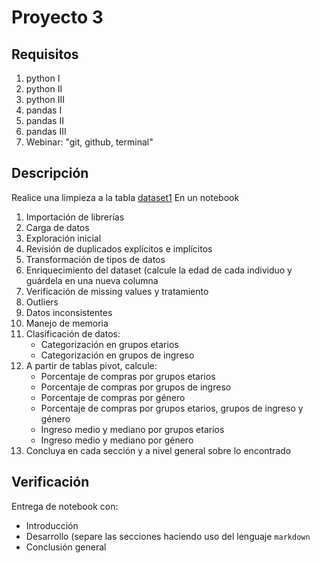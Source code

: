 # Proyecto 3

## Requisitos

1. python I
2. python II
3. python III
4. pandas I
5. pandas II
6. pandas III
7. Webinar: "git, github, terminal"

## Descripción

Realice una limpieza a la tabla [dataset1](https://raw.githubusercontent.com/labeconometria/MLxE/main/proyectos1er/dataset_1.csv) En un notebook 

1. Importación de librerías
2. Carga de datos
3. Exploración inicial
4. Revisión de duplicados explícitos e implícitos
5. Transformación de tipos de datos
6. Enriquecimiento del dataset (calcule la edad de cada individuo y guárdela en una nueva columna
7. Verificación de missing values y tratamiento
8. Outliers 
9. Datos inconsistentes
10. Manejo de memoria
11. Clasificación de datos:
	- Categorización en grupos etarios
	- Categorización en grupos de ingreso
12. A partir de tablas pivot, calcule:
	- Porcentaje de compras por grupos etarios
	- Porcentaje de compras por grupos de ingreso
	- Porcentaje de compras por género
	- Porcentaje de compras por grupos etarios, grupos de ingreso y género
	- Ingreso medio y mediano por grupos etarios
	- Ingreso medio y mediano por género
13. Concluya en cada sección y a nivel general sobre lo encontrado

## Verificación

Entrega de notebook con:

- Introducción
- Desarrollo (separe las secciones haciendo uso del lenguaje `markdown`
- Conclusión general



